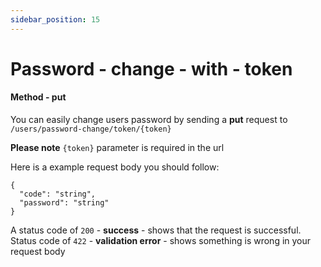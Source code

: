 ```yaml
---
sidebar_position: 15
---
```


# Password - change - with - token

#### Method - put

You can easily change users password by sending a **put** request to `/users/password-change/token/{token}`

**Please note** `{token}` parameter is required in the url

Here is a example request body you should follow:

```
{
  "code": "string",
  "password": "string"
}

```

A status code of `200` - **success** - shows that the request is successful.
Status code of `422` - **validation error** - shows something is wrong in your request body
